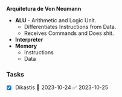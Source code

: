 **Arquitetura de Von Neumann** 
- **ALU** - Arithmetic and Logic Unit.
	- Differentiates Instructions from Data.
	- Receives Commands and Does shit.
- **Interpreter** 
- **Memory**
	- Instructions
	- Data
 
### Tasks

- [x] Dikastis 📅 2023-10-24 ✅ 2023-10-25
